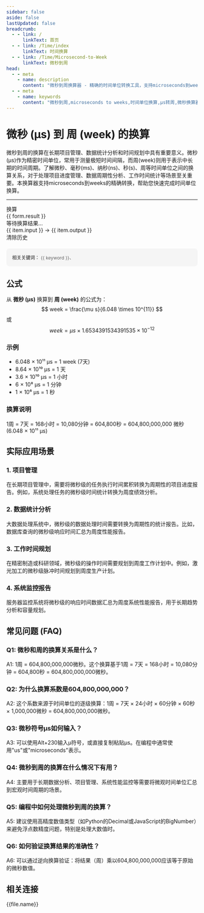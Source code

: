 ```yaml
---
sidebar: false
aside: false
lastUpdated: false
breadcrumb:
  - - link: /
      linkText: 首页
  - - link: /Time/index
      linkText: 时间换算
  - - link: /Time/Microsecond-to-Week
      linkText: 微秒到周
head:
  - - meta
    - name: description
      content: "微秒到周换算器 - 精确的时间单位转换工具，支持microseconds到weeks的快速换算。适用于长期项目管理、数据统计分析、时间规划等场景，提供微秒(μs)、毫秒(ms)、纳秒(ns)、秒(s)、周等时间单位的换算关系和实际应用指导。"
  - - meta
    - name: keywords
      content: "微秒到周,microseconds to weeks,时间单位换算,μs转周,微秒换算器,周换算,时间转换,项目管理,数据统计,时间规划,微秒符号,时间单位,microseconds,weeks,时间测量,精密计时"
---
```

# 微秒 (μs) 到 周 (week) 的换算

微秒到周的换算在长期项目管理、数据统计分析和时间规划中具有重要意义。微秒(μs)作为精密时间单位，常用于测量极短时间间隔，而周(week)则用于表示中长期的时间周期。了解微秒、毫秒(ms)、纳秒(ns)、秒(s)、周等时间单位之间的换算关系，对于处理项目进度管理、数据周期性分析、工作时间统计等场景至关重要。本换算器支持microseconds到weeks的精确转换，帮助您快速完成时间单位换算。

---
<script setup>
import { onMounted, reactive, inject, ref } from 'vue'
import { NButton, NForm, NFormItem, NInput, NInputNumber, NSelect, NCard, useMessage, NList, NListItem } from 'naive-ui'
import { defineClientComponent } from 'vitepress'
import { Time } from '../files';

const convert = inject('convert')
const seoKey = [
  'us和ns', 'ms是毫秒吗', 'ps和ns换算', 's和ms', 'ms等于多少s',
  'ns和s换算', 'ms与s的换算', '一微秒等于多少秒', '微秒单位', 'microseconds是多少秒',
  's和ms换算', '皮秒和飞秒', '秒 毫秒', 'ns是什么单位', 'μs是什么单位',
  '秒单位', '微妙和秒的换算', '微妙单位', 'ms和s', '毫秒英文',
  'milliseconds是多少秒', '微秒 毫秒', '毫秒和秒', '微秒和秒的换算', 'us是多少秒',
  '微秒和秒', 'µs', 'microsec', '微秒符号', 'ms和s的换算',
  'sec是什么单位', '秒的英文', 'μs', 'microsecond', 'ms是什么单位',
  '纳秒', 'microseconds', 'ms to s', '时间单位', '飞秒',
  'millisecond', 'milliseconds', '毫秒', '一秒等于多少毫秒', 'seconds',
  '毫秒和秒的换算', '周', 'weeks', '微秒到周', 'microseconds to weeks'
]
const form = reactive({
  number: null,
  result: '',
  title:'微秒到周换算器',
  history: []
})

const message = useMessage()

const convertHandler = () => {
  const input = parseFloat(form.number)
  
  if (isNaN(input)) {
    message.error('请输入有效的数字')
    form.result = ''
    return
  }
  
  if (input < 0) {
    message.error('请输入非负数')
    form.result = ''
    return
  }

  const convertedValue = input / 604800000000
  const formattedValue = convertedValue > 1e-6 ? convertedValue.toFixed(15) : convertedValue.toExponential(15)
  form.result = `${input}μs = ${formattedValue}week`
  
  // 添加到历史记录
  form.history.unshift({
    id: Date.now(),
    input: `${input}μs`,
    output: `${formattedValue}week`
  })
}

const clearHistory = () => {
  form.history = []
  message.success('历史记录已清除')
}
</script>

<n-form size="large" :model="form">
  <n-form-item label="微秒 (μs)">
    <n-input-number v-model:value="form.number" placeholder="输入微秒" style="width: 100%" :show-button="true" />
  </n-form-item>
  <n-form-item>
    <n-button type="info" @click="convertHandler" block>换算</n-button>
  </n-form-item>
</n-form>

<n-card :title="form.title" :bordered="false" :hoverable="true">
  <div v-if="form.result" class="result-display">{{ form.result }}</div>
  <div v-else class="no-result">等待换算结果...</div>
</n-card>

<n-card title="换算历史" :bordered="false" :hoverable="true" v-if="form.history.length > 0">
  <n-list>
    <n-list-item v-for="item in form.history" :key="item.id">
      <div class="history-item">
        <span class="history-input">{{ item.input }}</span>
        <span class="history-arrow">→</span>
        <span class="history-output">{{ item.output }}</span>
      </div>
    </n-list-item>
  </n-list>
  <n-button @click="clearHistory" block style="margin-top: 10px;">清除历史</n-button>
</n-card>

<div style="margin-top: 20px; padding: 15px; background-color: #f5f5f5; border-radius: 8px; font-size: 12px; color: #666;">
  <strong>相关关键词：</strong>
  <span v-for="(keyword, index) in seoKey" :key="index" style="margin-right: 8px;">
    {{ keyword }}<span v-if="index < seoKey.length - 1">、</span>
  </span>
</div>

## 公式

从 **微秒 (μs)** 换算到 **周 (week)** 的公式为：
$$ week = \frac{\mu s}{6.048 \times 10^{11}} $$
或
$$ week = \mu s \times 1.6534391534391535 \times 10^{-12} $$

### 示例
- 6.048 × 10¹¹ μs = 1 week (7天)
- 8.64 × 10¹⁰ μs = 1 天
- 3.6 × 10¹⁰ μs = 1 小时
- 6 × 10⁸ μs = 1 分钟
- 1 × 10⁶ μs = 1 秒

### 换算说明
1周 = 7天 = 168小时 = 10,080分钟 = 604,800秒 = 604,800,000,000 微秒 (6.048 × 10¹¹ μs)

## 实际应用场景

### 1. 项目管理
在长期项目管理中，需要将微秒级的任务执行时间累积转换为周期性的项目进度报告。例如，系统处理任务的微秒级时间统计转换为周度绩效分析。

### 2. 数据统计分析
大数据处理系统中，微秒级的数据处理时间需要转换为周期性的统计报告。比如，数据库查询的微秒级响应时间汇总为周度性能报告。

### 3. 工作时间规划
在精密制造或科研领域，微秒级的操作时间需要规划到周度工作计划中。例如，激光加工的微秒级脉冲时间规划到周度生产计划。

### 4. 系统监控报告
服务器监控系统将微秒级的响应时间数据汇总为周度系统性能报告，用于长期趋势分析和容量规划。

## 常见问题 (FAQ)

### Q1: 微秒和周的换算关系是什么？
A1: 1周 = 604,800,000,000微秒。这个换算基于1周 = 7天 = 168小时 = 10,080分钟 = 604,800秒 = 604,800,000,000微秒。

### Q2: 为什么换算系数是604,800,000,000？
A2: 这个系数来源于时间单位的逐级换算：1周 = 7天 × 24小时 × 60分钟 × 60秒 × 1,000,000微秒 = 604,800,000,000微秒。

### Q3: 微秒符号μs如何输入？
A3: 可以使用Alt+230输入μ符号，或直接复制粘贴μs。在编程中通常使用"us"或"microseconds"表示。

### Q4: 微秒到周的换算在什么情况下有用？
A4: 主要用于长期数据分析、项目管理、系统性能监控等需要将微观时间单位汇总到宏观时间周期的场景。

### Q5: 编程中如何处理微秒到周的换算？
A5: 建议使用高精度数值类型（如Python的Decimal或JavaScript的BigNumber）来避免浮点数精度问题，特别是处理大数值时。

### Q6: 如何验证换算结果的准确性？
A6: 可以通过逆向换算验证：将结果（周）乘以604,800,000,000应该等于原始的微秒数值。
## 相关连接
<n-grid x-gap="12" :cols="2">
  <n-gi v-for="(file, index) in Time" :key="index">
    <n-button
      text
      tag="a"
      :href="file.path"
      type="info"
    >
      {{file.name}}
    </n-button>
  </n-gi>
</n-grid>